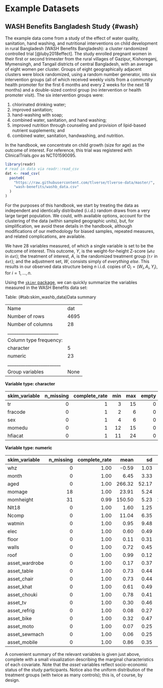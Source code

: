 # Example Datasets

## WASH Benefits Bangladesh Study {#wash}

The example data come from a study of the effect of water quality, sanitation, 
hand washing, and nutritional interventions on child development in rural 
Bangladesh (WASH Benefits Bangladesh): a cluster randomized controlled trial
[@luby2018effect]. The study enrolled pregnant women in their first or second
trimester from the rural villages of Gazipur, Kishoreganj, Mymensingh, and
Tangail districts of central Bangladesh, with an average of eight women per
cluster. Groups of eight geographically adjacent clusters were block randomized,
using a random number generator, into six intervention groups (all of which
received weekly visits from a community health promoter for the first 6 months
and every 2 weeks for the next 18 months) and a double-sized control group (no
intervention or health promoter visit). The six intervention groups were:

1. chlorinated drinking water;
2. improved sanitation;
3. hand-washing with soap;
4. combined water, sanitation, and hand washing;
5. improved nutrition through counseling and provision of lipid-based nutrient
   supplements; and
6. combined water, sanitation, handwashing, and nutrition.

In the handbook, we concentrate on child growth (size for age) as the outcome of
interest. For reference, this trial was registered with ClinicalTrials.gov as
NCT01590095.


```r
library(readr)
# read in data via readr::read_csv
dat <- read_csv(
  paste0(
    "https://raw.githubusercontent.com/tlverse/tlverse-data/master/",
    "wash-benefits/washb_data.csv"
  )
)
```
For the purposes of this handbook, we start by treating the data as independent
and identically distributed (i.i.d.) random draws from a very large target
population. We could, with available options, account for the clustering of the
data (within sampled geographic units), but, for simplification, we avoid these
details in the handbook, although modifications of our methodology for biased
samples, repeated measures, and related complications, are available.

We have 28 variables measured, of which a single variable is set to
be the outcome of interest. This outcome, $Y$, is the weight-for-height Z-score
(`whz` in `dat`); the treatment of interest, $A$, is the randomized treatment
group (`tr` in `dat`); and the adjustment set, $W$, consists simply of
*everything else*. This results in our observed data structure being $n$ i.i.d.
copies of $O_i = (W_i, A_i, Y_i)$, for $i = 1, \ldots, n$.

Using the [`skimr` package](https://CRAN.R-project.org/package=skimr), we can
quickly summarize the variables measured in the WASH Benefits data set:


Table: (\#tab:skim_washb_data)Data summary

|                         |     |
|:------------------------|:----|
|Name                     |dat  |
|Number of rows           |4695 |
|Number of columns        |28   |
|_______________________  |     |
|Column type frequency:   |     |
|character                |5    |
|numeric                  |23   |
|________________________ |     |
|Group variables          |None |


**Variable type: character**

|skim_variable | n_missing| complete_rate| min| max| empty| n_unique| whitespace|
|:-------------|---------:|-------------:|---:|---:|-----:|--------:|----------:|
|tr            |         0|             1|   3|  15|     0|        7|          0|
|fracode       |         0|             1|   2|   6|     0|       20|          0|
|sex           |         0|             1|   4|   6|     0|        2|          0|
|momedu        |         0|             1|  12|  15|     0|        3|          0|
|hfiacat       |         0|             1|  11|  24|     0|        4|          0|


**Variable type: numeric**

|skim_variable  | n_missing| complete_rate|   mean|    sd|     p0|    p25|   p50|    p75|   p100|hist  |
|:--------------|---------:|-------------:|------:|-----:|------:|------:|-----:|------:|------:|:-----|
|whz            |         0|          1.00|  -0.59|  1.03|  -4.67|  -1.28|  -0.6|   0.08|   4.97|▁▆▇▁▁ |
|month          |         0|          1.00|   6.45|  3.33|   1.00|   4.00|   6.0|   9.00|  12.00|▇▇▅▇▇ |
|aged           |         0|          1.00| 266.32| 52.17|  42.00| 230.00| 266.0| 303.00| 460.00|▁▂▇▅▁ |
|momage         |        18|          1.00|  23.91|  5.24|  14.00|  20.00|  23.0|  27.00|  60.00|▇▇▁▁▁ |
|momheight      |        31|          0.99| 150.50|  5.23| 120.65| 147.05| 150.6| 154.06| 168.00|▁▁▆▇▁ |
|Nlt18          |         0|          1.00|   1.60|  1.25|   0.00|   1.00|   1.0|   2.00|  10.00|▇▂▁▁▁ |
|Ncomp          |         0|          1.00|  11.04|  6.35|   2.00|   6.00|  10.0|  14.00|  52.00|▇▃▁▁▁ |
|watmin         |         0|          1.00|   0.95|  9.48|   0.00|   0.00|   0.0|   1.00| 600.00|▇▁▁▁▁ |
|elec           |         0|          1.00|   0.60|  0.49|   0.00|   0.00|   1.0|   1.00|   1.00|▆▁▁▁▇ |
|floor          |         0|          1.00|   0.11|  0.31|   0.00|   0.00|   0.0|   0.00|   1.00|▇▁▁▁▁ |
|walls          |         0|          1.00|   0.72|  0.45|   0.00|   0.00|   1.0|   1.00|   1.00|▃▁▁▁▇ |
|roof           |         0|          1.00|   0.99|  0.12|   0.00|   1.00|   1.0|   1.00|   1.00|▁▁▁▁▇ |
|asset_wardrobe |         0|          1.00|   0.17|  0.37|   0.00|   0.00|   0.0|   0.00|   1.00|▇▁▁▁▂ |
|asset_table    |         0|          1.00|   0.73|  0.44|   0.00|   0.00|   1.0|   1.00|   1.00|▃▁▁▁▇ |
|asset_chair    |         0|          1.00|   0.73|  0.44|   0.00|   0.00|   1.0|   1.00|   1.00|▃▁▁▁▇ |
|asset_khat     |         0|          1.00|   0.61|  0.49|   0.00|   0.00|   1.0|   1.00|   1.00|▅▁▁▁▇ |
|asset_chouki   |         0|          1.00|   0.78|  0.41|   0.00|   1.00|   1.0|   1.00|   1.00|▂▁▁▁▇ |
|asset_tv       |         0|          1.00|   0.30|  0.46|   0.00|   0.00|   0.0|   1.00|   1.00|▇▁▁▁▃ |
|asset_refrig   |         0|          1.00|   0.08|  0.27|   0.00|   0.00|   0.0|   0.00|   1.00|▇▁▁▁▁ |
|asset_bike     |         0|          1.00|   0.32|  0.47|   0.00|   0.00|   0.0|   1.00|   1.00|▇▁▁▁▃ |
|asset_moto     |         0|          1.00|   0.07|  0.25|   0.00|   0.00|   0.0|   0.00|   1.00|▇▁▁▁▁ |
|asset_sewmach  |         0|          1.00|   0.06|  0.25|   0.00|   0.00|   0.0|   0.00|   1.00|▇▁▁▁▁ |
|asset_mobile   |         0|          1.00|   0.86|  0.35|   0.00|   1.00|   1.0|   1.00|   1.00|▁▁▁▁▇ |
A convenient summary of the relevant variables is given just above, complete
with a small visualization describing the marginal characteristics of each
covariate. Note that the *asset* variables reflect socio-economic status of the
study participants. Notice also the uniform distribution of the treatment groups
(with twice as many controls); this is, of course, by design.
